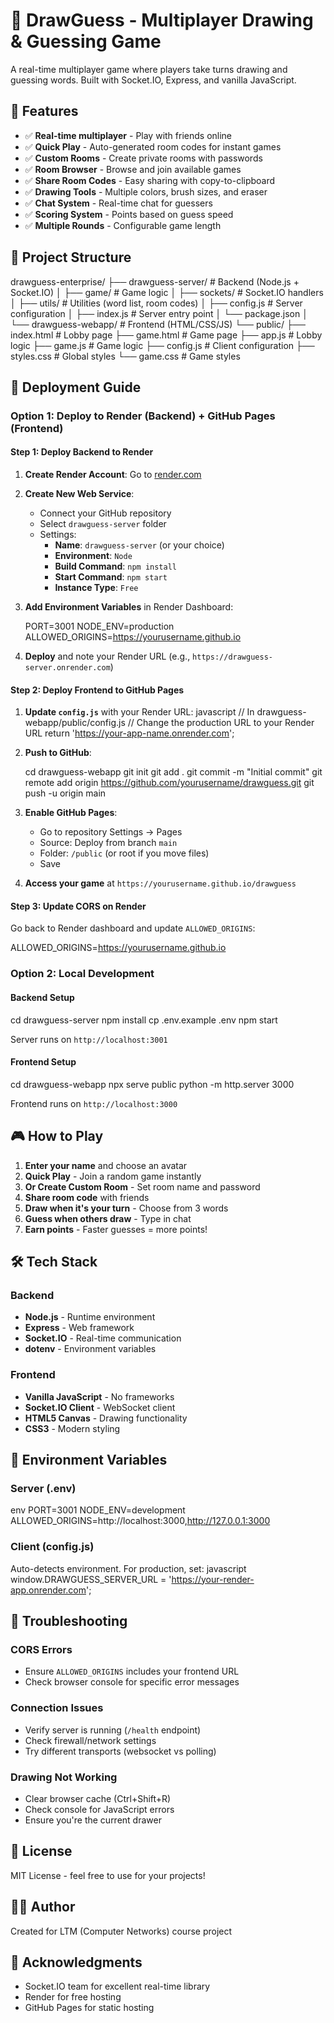 # 🎨 DrawGuess - Multiplayer Drawing & Guessing Game

A real-time multiplayer game where players take turns drawing and guessing words. Built with Socket.IO, Express, and vanilla JavaScript.

## 🌟 Features

- ✅ **Real-time multiplayer** - Play with friends online
- ✅ **Quick Play** - Auto-generated room codes for instant games
- ✅ **Custom Rooms** - Create private rooms with passwords
- ✅ **Room Browser** - Browse and join available games
- ✅ **Share Room Codes** - Easy sharing with copy-to-clipboard
- ✅ **Drawing Tools** - Multiple colors, brush sizes, and eraser
- ✅ **Chat System** - Real-time chat for guessers
- ✅ **Scoring System** - Points based on guess speed
- ✅ **Multiple Rounds** - Configurable game length

## 📁 Project Structure


drawguess-enterprise/
├── drawguess-server/          # Backend (Node.js + Socket.IO)
│   ├── game/                  # Game logic
│   ├── sockets/               # Socket.IO handlers
│   ├── utils/                 # Utilities (word list, room codes)
│   ├── config.js              # Server configuration
│   ├── index.js               # Server entry point
│   └── package.json
│
└── drawguess-webapp/          # Frontend (HTML/CSS/JS)
    └── public/
        ├── index.html         # Lobby page
        ├── game.html          # Game page
        ├── app.js             # Lobby logic
        ├── game.js            # Game logic
        ├── config.js          # Client configuration
        ├── styles.css         # Global styles
        └── game.css           # Game styles


## 🚀 Deployment Guide

### Option 1: Deploy to Render (Backend) + GitHub Pages (Frontend)

#### Step 1: Deploy Backend to Render

1. **Create Render Account**: Go to [render.com](https://render.com)

2. **Create New Web Service**:
   - Connect your GitHub repository
   - Select `drawguess-server` folder
   - Settings:
     - **Name**: `drawguess-server` (or your choice)
     - **Environment**: `Node`
     - **Build Command**: `npm install`
     - **Start Command**: `npm start`
     - **Instance Type**: `Free`

3. **Add Environment Variables** in Render Dashboard:
   
   PORT=3001
   NODE_ENV=production
   ALLOWED_ORIGINS=https://yourusername.github.io
   

4. **Deploy** and note your Render URL (e.g., `https://drawguess-server.onrender.com`)

#### Step 2: Deploy Frontend to GitHub Pages

1. **Update `config.js`** with your Render URL:
   javascript
   // In drawguess-webapp/public/config.js
   // Change the production URL to your Render URL
   return 'https://your-app-name.onrender.com';
   

2. **Push to GitHub**:
   
   cd drawguess-webapp
   git init
   git add .
   git commit -m "Initial commit"
   git remote add origin https://github.com/yourusername/drawguess.git
   git push -u origin main
   

3. **Enable GitHub Pages**:
   - Go to repository Settings → Pages
   - Source: Deploy from branch `main`
   - Folder: `/public` (or root if you move files)
   - Save

4. **Access your game** at `https://yourusername.github.io/drawguess`

#### Step 3: Update CORS on Render

Go back to Render dashboard and update `ALLOWED_ORIGINS`:

ALLOWED_ORIGINS=https://yourusername.github.io


### Option 2: Local Development

#### Backend Setup


cd drawguess-server
npm install
cp .env.example .env
npm start


Server runs on `http://localhost:3001`

#### Frontend Setup


cd drawguess-webapp
npx serve public
python -m http.server 3000


Frontend runs on `http://localhost:3000`

## 🎮 How to Play

1. **Enter your name** and choose an avatar
2. **Quick Play** - Join a random game instantly
3. **Or Create Custom Room** - Set room name and password
4. **Share room code** with friends
5. **Draw when it's your turn** - Choose from 3 words
6. **Guess when others draw** - Type in chat
7. **Earn points** - Faster guesses = more points!

## 🛠️ Tech Stack

### Backend
- **Node.js** - Runtime environment
- **Express** - Web framework
- **Socket.IO** - Real-time communication
- **dotenv** - Environment variables

### Frontend
- **Vanilla JavaScript** - No frameworks
- **Socket.IO Client** - WebSocket client
- **HTML5 Canvas** - Drawing functionality
- **CSS3** - Modern styling

## 📝 Environment Variables

### Server (.env)
env
PORT=3001
NODE_ENV=development
ALLOWED_ORIGINS=http://localhost:3000,http://127.0.0.1:3000


### Client (config.js)
Auto-detects environment. For production, set:
javascript
window.DRAWGUESS_SERVER_URL = 'https://your-render-app.onrender.com';


## 🐛 Troubleshooting

### CORS Errors
- Ensure `ALLOWED_ORIGINS` includes your frontend URL
- Check browser console for specific error messages

### Connection Issues
- Verify server is running (`/health` endpoint)
- Check firewall/network settings
- Try different transports (websocket vs polling)

### Drawing Not Working
- Clear browser cache (Ctrl+Shift+R)
- Check console for JavaScript errors
- Ensure you're the current drawer

## 📄 License

MIT License - feel free to use for your projects!

## 👨‍💻 Author

Created for LTM (Computer Networks) course project

## 🙏 Acknowledgments

- Socket.IO team for excellent real-time library
- Render for free hosting
- GitHub Pages for static hosting
